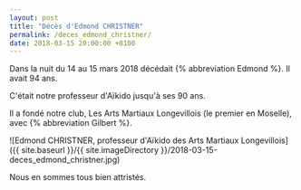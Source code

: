 ```yaml
---
layout: post
title: "Décès d'Edmond CHRISTNER"
permalink: /deces_edmond_christner/
date: 2018-03-15 20:00:00 +0100
---
```

Dans la nuit du 14 au 15 mars 2018 décédait {% abbreviation Edmond %}. Il avait 94 ans.

C'était notre professeur d'Aïkido jusqu'à ses 90 ans.

Il a fondé notre club, Les Arts Martiaux Longevillois (le premier en Moselle), avec {% abbreviation Gilbert %}.

![Edmond CHRISTNER, professeur d'Aïkido des Arts Martiaux Longevillois]({{ site.baseurl }}/{{ site.imageDirectory }}/2018-03-15-deces_edmond_christner.jpg)

Nous en sommes tous bien attristés.
